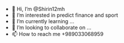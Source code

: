 - 👋 Hi, I’m @Shirin12mh
- 👀 I’m interested in predict finance and sport
- 🌱 I’m currently learning ...
- 💞️ I’m looking to collaborate on ...
- 📫 How to reach me +989033068959

<!---
Shirin12mh/Shirin12mh is a ✨ special ✨ repository because its `README.md` (this file) appears on your GitHub profile.
You can click the Preview link to take a look at your changes.
--->
